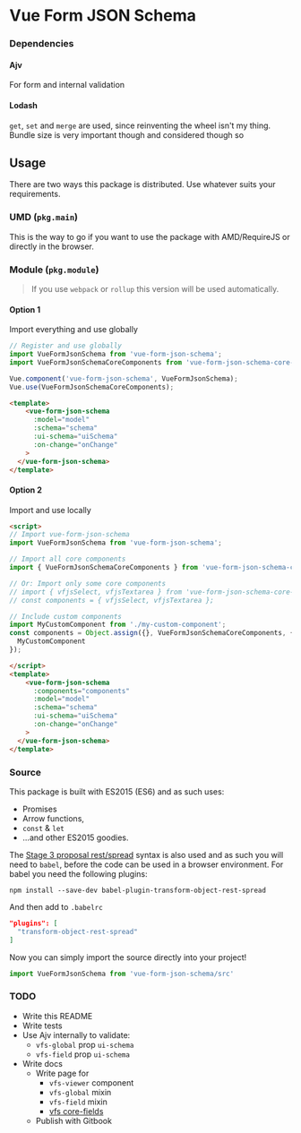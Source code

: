 # Vue Form JSON Schema

### Dependencies

#### Ajv
For form and internal validation

#### Lodash
`get`, `set` and `merge` are used, since reinventing the wheel isn't my thing. Bundle size is very important though and considered though so

## Usage

There are two ways this package is distributed. Use whatever suits your requirements.

### UMD (`pkg.main`)

This is the way to go if you want to use the package with AMD/RequireJS or directly in the browser.

### Module (`pkg.module`)

> If you use `webpack` or `rollup` this version will be used automatically.

#### Option 1

Import everything and use globally

```js
// Register and use globally
import VueFormJsonSchema from 'vue-form-json-schema';
import VueFormJsonSchemaCoreComponents from 'vue-form-json-schema-core-components';

Vue.component('vue-form-json-schema', VueFormJsonSchema);
Vue.use(VueFormJsonSchemaCoreComponents);
```

```html
<template>
    <vue-form-json-schema
      :model="model"
      :schema="schema"
      :ui-schema="uiSchema"
      :on-change="onChange"
    >
  </vue-form-json-schema>
</template>
```

#### Option 2

Import and use locally

```html
<script>
// Import vue-form-json-schema
import VueFormJsonSchema from 'vue-form-json-schema';

// Import all core components
import { VueFormJsonSchemaCoreComponents } from 'vue-form-json-schema-core-components';

// Or: Import only some core components
// import { vfjsSelect, vfjsTextarea } from 'vue-form-json-schema-core-components';
// const components = { vfjsSelect, vfjsTextarea };

// Include custom components
import MyCustomComponent from './my-custom-component';
const components = Object.assign({}, VueFormJsonSchemaCoreComponents, {
  MyCustomComponent
});

</script>
<template>
    <vue-form-json-schema
      :components="components"
      :model="model"
      :schema="schema"
      :ui-schema="uiSchema"
      :on-change="onChange"
    >
  </vue-form-json-schema>
</template>
```

### Source

This package is built with ES2015 (ES6) and as such uses:

  * Promises
  * Arrow functions,
  * `const` & `let`
  * ...and other ES2015 goodies.

The [Stage 3 proposal rest/spread](https://github.com/tc39/proposal-object-rest-spread) syntax is also used and as such you will need to `babel`, before the code can be used in a browser environment.
For babel you need the following plugins:

`npm install --save-dev babel-plugin-transform-object-rest-spread`

And then add to `.babelrc`

```json
"plugins": [
  "transform-object-rest-spread"
]
```

Now you can simply import the source directly into your project!

```js
import VueFormJsonSchema from 'vue-form-json-schema/src'
```

### TODO

* Write this README
* Write tests
* Use Ajv internally to validate:
  * `vfs-global` prop `ui-schema`
  * `vfs-field` prop `ui-schema`
* Write docs
  * Write page for
    * `vfs-viewer` component
    * `vfs-global` mixin
    * `vfs-field` mixin
    * [vfs core-fields](https://github.com/jarvelov/vue-form-json-schema-core-fields)
  * Publish with Gitbook
